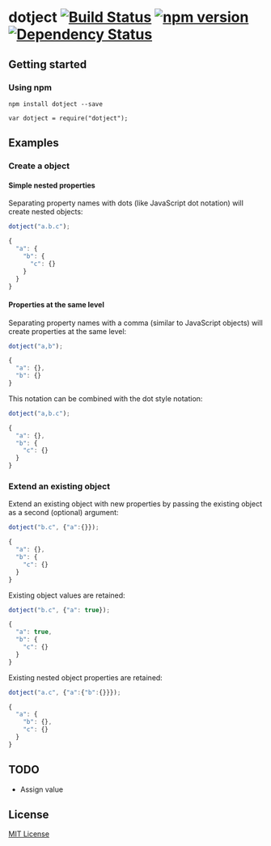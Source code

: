 # dotject [![Build Status](https://travis-ci.org/leecrossley/dotject.png?branch=master)](https://travis-ci.org/leecrossley/dotject) [![npm version](https://badge.fury.io/js/dotject.png)](https://npmjs.org/package/dotject) [![Dependency Status](https://david-dm.org/leecrossley/dotject/status.png)](https://david-dm.org/leecrossley/dotject#info=dependencies)

## Getting started

### Using npm

```
npm install dotject --save
```

```
var dotject = require("dotject");
```

## Examples

### Create a object

#### Simple nested properties

Separating property names with dots (like JavaScript dot notation) will create nested objects:

```javascript
dotject("a.b.c");

{
  "a": {
    "b": {
      "c": {}
    }
  }
}

```

#### Properties at the same level

Separating property names with a comma (similar to JavaScript objects) will create properties at the same level:

```javascript
dotject("a,b");

{
  "a": {},
  "b": {}
}

```

This notation can be combined with the dot style notation:

```javascript
dotject("a,b.c");

{
  "a": {},
  "b": {
    "c": {}
  }
}

```

### Extend an existing object

Extend an existing object with new properties by passing the existing object as a second (optional) argument:

```javascript
dotject("b.c", {"a":{}});

{
  "a": {},
  "b": {
    "c": {}
  }
}

```

Existing object values are retained:

```javascript
dotject("b.c", {"a": true});

{
  "a": true,
  "b": {
    "c": {}
  }
}

```

Existing nested object properties are retained:

```javascript
dotject("a.c", {"a":{"b":{}}});

{
  "a": {
    "b": {},
    "c": {}
  }
}

```

## TODO

- Assign value

## License

[MIT License](http://ilee.mit-license.org)
